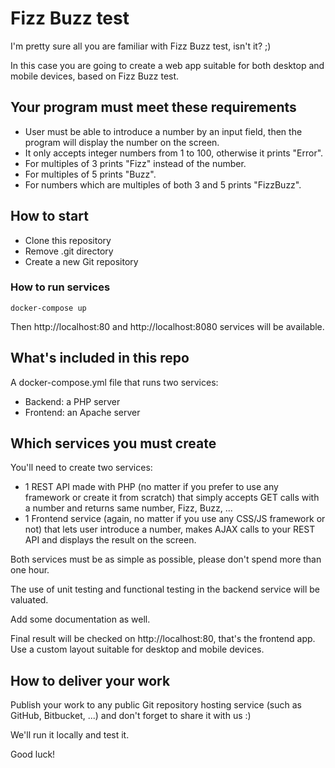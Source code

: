 # Fizz Buzz test #

I'm pretty sure all you are familiar with Fizz Buzz test, isn't it? ;)

In this case you are going to create a web app suitable for both desktop and mobile devices, based on Fizz Buzz test.

## Your program must meet these requirements ##

- User must be able to introduce a number by an input field, then the program will display the number on the screen.
- It only accepts integer numbers from 1 to 100, otherwise it prints "Error".
- For multiples of 3 prints "Fizz" instead of the number.
- For multiples of 5 prints "Buzz".
- For numbers which are multiples of both 3 and 5 prints "FizzBuzz".

## How to start ## 

- Clone this repository
- Remove .git directory
- Create a new Git repository

### How to run services ###

```
docker-compose up
```

Then http://localhost:80 and http://localhost:8080 services will be available.

## What's included in this repo ##

A docker-compose.yml file that runs two services:

- Backend: a PHP server
- Frontend: an Apache server

## Which services you must create ##

You'll need to create two services:

- 1 REST API made with PHP (no matter if you prefer to use any framework or create it from scratch) that simply accepts GET calls with a number and returns same number, Fizz, Buzz, ...
- 1 Frontend service (again, no matter if you use any CSS/JS framework or not) that lets user introduce a number, makes AJAX calls to your REST API and displays the result on the screen.

Both services must be as simple as possible, please don't spend more than one hour.

The use of unit testing and functional testing in the backend service will be valuated.

Add some documentation as well.

Final result will be checked on http://localhost:80, that's the frontend app. Use a custom layout suitable for desktop and mobile devices.

## How to deliver your work ##

Publish your work to any public Git repository hosting service (such as GitHub, Bitbucket, ...) and don't forget to share it with us :)

We'll run it locally and test it.

Good luck!



